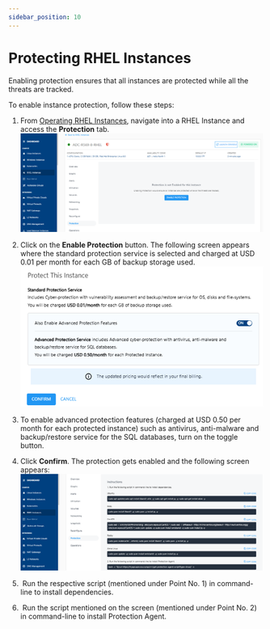 ```yaml
---
sidebar_position: 10
---
```

# Protecting RHEL Instances

Enabling protection ensures that all instances are protected while all the threats are tracked.

To enable instance protection, follow these steps:

1. From [Operating RHEL Instances](AboutRHELInstances.md), navigate into a RHEL Instance and access the **Protection** tab.
   ![Protecting RHEL Instances](img/Protection1.png)

3. Click on the **Enable Protection** button. The following screen appears where the standard protection service is selected and charged at USD 0.01 per month for each GB of backup storage used.
   ![Protecting RHEL Instances](img/Protection2.png)

4. To enable advanced protection features (charged at USD 0.50 per month for each protected instance) such as antivirus, anti-malware and backup/restore service for the SQL databases, turn on the toggle button. 
5. Click **Confirm**. The protection gets enabled and the following screen appears:
   ![Protecting RHEL Instances](img/Protection3.png)
4.  Run the respective script (mentioned under Point No. 1) in command-line to install dependencies.
5.  Run the script mentioned on the screen (mentioned under Point No. 2) in command-line to install Protection Agent.
